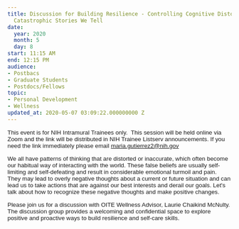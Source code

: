 ```yaml
---
title: Discussion for Building Resilience - Controlling Cognitive Distortions & the
  Catastrophic Stories We Tell
date:
  year: 2020
  month: 5
  day: 8
start: 11:15 AM
end: 12:15 PM
audience:
- Postbacs
- Graduate Students
- Postdocs/Fellows
topic:
- Personal Development
- Wellness
updated_at: 2020-05-07 03:09:22.000000000 Z
---
```

<span style="font-family: arial, helvetica, sans-serif; font-size:
10pt;">This event is for NIH Intramural Trainees only.  This session
will be held online via Zoom and the link will be distributed in NIH
Trainee Listserv announcements. If you need the link immediately please
email maria.gutierrez2@nih.gov</span>

<span style="font-family: arial, helvetica, sans-serif; font-size:
10pt;">We all have patterns of thinking that are distorted or
inaccurate, which often become our habitual way of interacting with the
world. These false beliefs are usually self-limiting and self-defeating
and result in considerable emotional turmoil and pain.  They may lead to
overly negative thoughts about a current or future situation and can
lead us to take actions that are against our best interests and derail
our goals. Let's talk about how to recognize these negative thoughts and
make positive changes. </span>

<span style="font-family: arial, helvetica, sans-serif; font-size:
10pt;">Please join us for a discussion with OITE Wellness Advisor,
Laurie Chaikind McNulty. The discussion group provides a welcoming and
confidential space to explore positive and proactive ways to build
resilience and self-care skills.</span>
